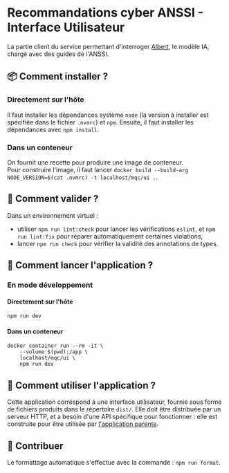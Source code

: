 # Recommandations cyber ANSSI - Interface Utilisateur

La partie client du service permettant d'interroger [Albert](https://albert.etalab.gouv.fr), le modèle IA, chargé avec des guides de l'ANSSI.

## 📦 Comment installer ?

### Directement sur l'hôte

Il faut installer les dépendances système `node` (la version à installer est spécifiée dans le fichier `.nvmrc`) et `npm`.
Ensuite, il faut installer les dépendances avec `npm install`.

### Dans un conteneur

On fournit une recette pour produire une image de conteneur.\
Pour construire l'image, il faut lancer `docker build --build-arg NODE_VERSION=$(cat .nvmrc) -t localhost/mqc/ui .`.

## 🧪 Comment valider ?

Dans un environnement virtuel :

- utiliser `npm run lint:check` pour lancer les vérifications `eslint`, et `npm run lint:fix` pour réparer automatiquement certaines violations,
- lancer `npm run check` pour vérifier la validité des annotations de types.

## 🚀 Comment lancer l'application ?

### En mode développement

#### Directement sur l'hôte

```shell
npm run dev
```

#### Dans un conteneur

```shell
docker container run --rm -it \
    --volume $(pwd):/app \
    localhost/mqc/ui \
    npm run dev
```

## 💬 Comment utiliser l'application ?

Cette application correspond à une interface utilisateur, fournie sous forme de fichiers produits dans le répertoire `dist/`.
Elle doit être distribuée par un serveur HTTP, et a besoin d'une API spécifique pour fonctionner : elle est construite pour être utilisée par [l'application parente](../).

## 🤝 Contribuer

Le formattage automatique s'effectue avec la commande : `npm run format`.
